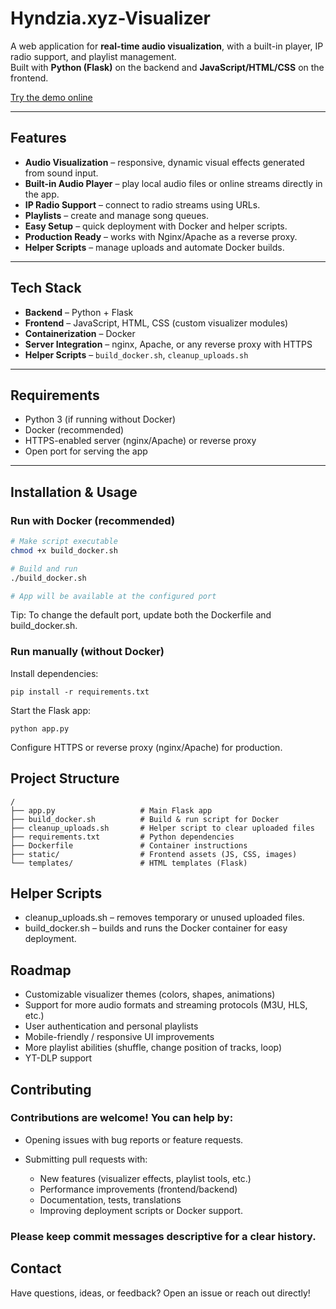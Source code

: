 # Hyndzia.xyz-Visualizer

A web application for **real-time audio visualization**, with a built-in player, IP radio support, and playlist management.  
Built with **Python (Flask)** on the backend and **JavaScript/HTML/CSS** on the frontend.

[Try the demo online](https://hyndzia.xyz/visualizer)

---

## Features

- **Audio Visualization** – responsive, dynamic visual effects generated from sound input.
- **Built-in Audio Player** – play local audio files or online streams directly in the app.
- **IP Radio Support** – connect to radio streams using URLs.
- **Playlists** – create and manage song queues.
- **Easy Setup** – quick deployment with Docker and helper scripts.
- **Production Ready** – works with Nginx/Apache as a reverse proxy.
- **Helper Scripts** – manage uploads and automate Docker builds.

---

## Tech Stack

- **Backend** – Python + Flask  
- **Frontend** – JavaScript, HTML, CSS (custom visualizer modules)  
- **Containerization** – Docker  
- **Server Integration** – nginx, Apache, or any reverse proxy with HTTPS  
- **Helper Scripts** – `build_docker.sh`, `cleanup_uploads.sh`

---

## Requirements

- Python 3 (if running without Docker)  
- Docker (recommended)  
- HTTPS-enabled server (nginx/Apache) or reverse proxy  
- Open port for serving the app  

---

## Installation & Usage

### Run with Docker (recommended)

```bash
# Make script executable
chmod +x build_docker.sh

# Build and run
./build_docker.sh

# App will be available at the configured port
```
Tip: To change the default port, update both the Dockerfile and build_docker.sh.

### Run manually (without Docker)
Install dependencies:
```
pip install -r requirements.txt
```
Start the Flask app:
```
python app.py
```
Configure HTTPS or reverse proxy (nginx/Apache) for production.

## Project Structure
```
/
├── app.py                   # Main Flask app
├── build_docker.sh          # Build & run script for Docker
├── cleanup_uploads.sh       # Helper script to clear uploaded files
├── requirements.txt         # Python dependencies
├── Dockerfile               # Container instructions
├── static/                  # Frontend assets (JS, CSS, images)
└── templates/               # HTML templates (Flask)
```

## Helper Scripts
* cleanup_uploads.sh – removes temporary or unused uploaded files.
* build_docker.sh – builds and runs the Docker container for easy deployment.

## Roadmap
 * Customizable visualizer themes (colors, shapes, animations)
 * Support for more audio formats and streaming protocols (M3U, HLS, etc.)
 * User authentication and personal playlists
 * Mobile-friendly / responsive UI improvements
 * More playlist abilities (shuffle, change position of tracks, loop)
 * YT-DLP support

## Contributing
### Contributions are welcome! You can help by:
* Opening issues with bug reports or feature requests.

* Submitting pull requests with:
   * New features (visualizer effects, playlist tools, etc.)
   * Performance improvements (frontend/backend)
   * Documentation, tests, translations
   * Improving deployment scripts or Docker support.
     
### Please keep commit messages descriptive for a clear history.

## Contact
Have questions, ideas, or feedback?
Open an issue or reach out directly!
